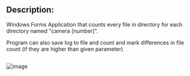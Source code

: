 ## **Description:**
Windows Forms Application that counts every file in directory for each directory named "camera [number]". 

Program can also save log to file
and count and mark differences in file count (if they are higher than given parameter)


##
![image](https://user-images.githubusercontent.com/39927846/121100018-3f6fae80-c7f9-11eb-81d6-ae889766c957.png)
